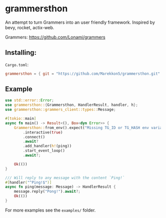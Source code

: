# grammersthon

An attempt to turn Grammers into an user friendly framework.
Inspired by bevy, rocket, actix-web.

Grammers: https://github.com/Lonami/grammers

## Installing:
`Cargo.toml`:

```toml
grammersthon = { git = "https://github.com/Marekkon5/grammersthon.git" }
```

## Example

```rs
use std::error::Error;
use grammersthon::{Grammersthon, HandlerResult, handler, h};
use grammersthon::grammers_client::types::Message;

#[tokio::main]
async fn main() -> Result<(), Box<dyn Error>> {
    Grammersthon::from_env().expect("Missing TG_ID or TG_HASH env variable")
        .interactive(true)
        .connect()
        .await?
        .add_handler(h!(ping))
        .start_event_loop()
        .await?;

    Ok(())
}

/// Will reply to any message with the content `Ping!`
#[handler("^Ping!$")]
async fn ping(message: Message) -> HandlerResult {
    message.reply("Pong!").await?;
    Ok(())
}
```

For more examples see the `examples/` folder.